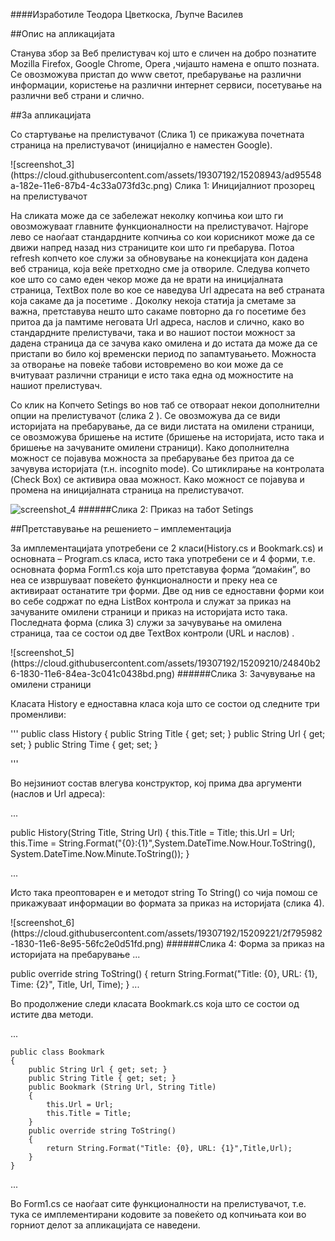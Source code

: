 ####Изработиле
Теодора Цветкоска, Љупче Василев


##Опис на апликацијата
<p>Станува збор за Веб прелистувач кој што е сличен на добро познатите Mozilla Firefox, Google Chrome, Opera ,чијашто намена е општо позната. Се овозможува пристап до www светот, пребарување на различни информации, користење на различни интернет сервиси, посетување на различни веб страни и слично. </p>
##За  апликацијата	
<p>Со стартување на прелистувачот  (Слика 1) се прикажува почетната страница на прелистувачот (иницијално е наместен  Google).  </p>
![screenshot_3](https://cloud.githubusercontent.com/assets/19307192/15208943/ad95548a-182e-11e6-87b4-4c33a073fd3c.png)
Слика 1: Иницијалниот прозорец на прелистувачот

<p> На сликата може да се забележат неколку копчиња кои што  ги овозможуваат главните функционалности на прелистувачот. Најгоре лево се наоѓаат стандардните копчиња со кои корисникот може да се движи напред назад низ  страниците кои што ги пребарува. Потоа  refresh копчето кое служи за обновување на конекцијата кон дадена веб страница, која веќе претходно сме ја отвориле. Следува копчето кое што со само еден чекор може да не врати  на иницијалната страница,  TextBox поле во кое се наведува Url адресата на веб страната која сакаме да ја посетиме . Доколку некоја статија ја сметаме за важна, претставува нешто што  сакаме повторно да го посетиме без притоа да ја памтиме неговата Url адреса, наслов и слично, како во стандардните прелистувачи, така и во нашиот постои можност за дадена страница да се зачува како омилена и до истата да може да се пристапи во било кој временски период по запамтувањето. Можноста за отворање на повеќе табови истовремено  во кои може да се вчитуваат различни страници е исто така една од можностите на нашиот  прелистувач. </p>
<p>Со клик на Копчето Setings во нов таб се отвораат некои дополнителни опции на прелистувачот (слика 2 ). Се овозможува да се  види историјата на пребарување, да се  види листата на омилени страници, се овозможува бришење на истите (бришење на историјата, исто така и бришење на зачуваните омилени страници). Како дополнителна можност се појавува можноста за пребарување без притоа да се зачувува историјата (т.н.  incognito mode). Со штиклирање на контролата (Check Box)  се активира оваа можност. Како можност се појавува и промена на иницијалната страница на прелистувачот.</p>
 
 ![screenshot_4](https://cloud.githubusercontent.com/assets/19307192/15209181/fc76736c-182f-11e6-93fc-8db329e42b5d.png)
######Слика 2: Приказ на табот Setings 



##Претставување на  решението – имплементација

<p>За имплементацијата употребени се 2 класи(History.cs  и Bookmark.cs) и основната – Program.cs  класа, исто така употребени се и 4 форми, т.е. основната форма Form1.cs   која што претставува форма “домаќин”,  во неа се извршуваат повеќето функционалности и преку неа се активираат останатите три форми. Две од нив се едноставни  форми  кои во себе содржат по една ListBox  контрола и служат за приказ  на зачуваните омилени страници и приказ на историјата исто така. Последната форма (слика 3) служи за зачувување на омилена страница, таа се состои од двe TextBox  контроли (URL  и наслов) .</p>
 ![screenshot_5](https://cloud.githubusercontent.com/assets/19307192/15209210/24840b26-1830-11e6-84ea-3c041c0438bd.png)
######Слика 3: Зачувување на омилени страници

<p> Класата History  е едноставна класа која што се состои од следните три променливи:</p>
'''
public class History
    {
        public String Title { get; set; }
        public String Url { get; set; }
        public String Time { get; set; }
        
'''
<p>Во нејзиниот состав влегува конструктор, кој прима два аргументи (наслов и Url адреса):</p>
...

public History(String Title, String Url)
        {
            this.Title = Title;
            this.Url = Url;
            this.Time = String.Format("{0}:{1}",System.DateTime.Now.Hour.ToString(), System.DateTime.Now.Minute.ToString());
        }

...


<p>Исто така преоптоварен е и методот string To String() со чија помош се прикажуваат информации во формата за приказ  на историјата (слика 4).</p>
 ![screenshot_6](https://cloud.githubusercontent.com/assets/19307192/15209221/2f795982-1830-11e6-8e95-56fc2e0d51fd.png)
######Слика 4: Форма за приказ на историјата на пребарување 
...

public override string ToString()
        {
            return String.Format("Title: {0}, URL: {1}, Time: {2}", Title, Url, Time);
        }
 ...
<p>Во продолжение следи класата Bookmark.cs  која што се состои од истите два методи.<p>
...

    public class Bookmark
    {
        public String Url { get; set; }
        public String Title { get; set; }
        public Bookmark (String Url, String Title)
        {
            this.Url = Url;
            this.Title = Title;
        }
        public override string ToString()
        {
            return String.Format("Title: {0}, URL: {1}",Title,Url);
        }
    }
 ...
<p>Во  Form1.cs се наоѓаат сите функционалности на прелистувачот, т.е. тука се имплементирани кодовите за повеќето од копчињата кои во горниот делот за апликацијата се наведени.   </p>

